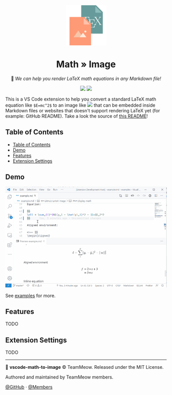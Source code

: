 <div align="center">

<img src="./assets/vscode-math-to-image.png" width="125px" alt="logo">

<h1>Math » Image</h1>

📐 <em>We can help you render LaTeX math equations in any Markdown file! </em>

![](https://img.shields.io/badge/VS%20Marketplace-demo%20badge-0066b8?logo=visual-studio)
![](https://img.shields.io/badge/GitHub-demo%20badge-black?logo=github)

</div>

This is a VS Code extension to help you convert a standard LaTeX math equation like `$E=mc^2$` to an image like <img src="https://render.githubusercontent.com/render/math?math=E%3Dmc%5E2"> that can be embedded inside Markdown files or websites that doesn't support rendering LaTeX yet (for example: GitHub README). Take a look the source of [this README](https://raw.githubusercontent.com/TeamMeow/vscode-math-to-image/master/README.md)!

## Table of Contents

- [Table of Contents](#table-of-contents)
- [Demo](#demo)
- [Features](#features)
- [Extension Settings](#extension-settings)

## Demo

![](assets/vscode-math-to-image.gif)

See [examples](examples/example.md) for more.

## Features

TODO

## Extension Settings

TODO

<!-- This extension contributes the following settings:

* `myExtension.enable`: enable/disable this extension
* `myExtension.thing`: set to `blah` to do something -->

---

📐 **vscode-math-to-image** © TeamMeow. Released under the MIT License.

Authored and maintained by TeamMeow members.

[@GitHub](https://github.com/TeamMeow) · [@Members](https://github.com/orgs/TeamMeow/people?type=source)
